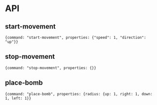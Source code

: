# API

## start-movement

    {command: "start-movement", properties: {"speed": 1, "direction": "up"}}

## stop-movement

    {command: "stop-movement", properties: {}}

## place-bomb

    {command: "place-bomb", properties: {radius: {up: 1, right: 1, down: 1, left: 1}}
